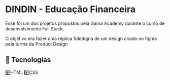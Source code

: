 # DINDIN - Educação Financeira

Esse foi um dos projetos propostos pela Gama Academy durante o curso de desenvolvimento Full Stack.

O objetivo era fazer uma réplica fidedigna de um design criado no figma pela turma de Product Design

## 🚀 Tecnologias

#️⃣HTML
#️⃣CSS
